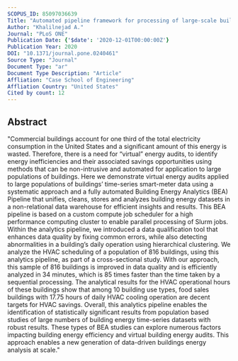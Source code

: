 ```yaml
---
SCOPUS_ID: 85097036639
Title: "Automated pipeline framework for processing of large-scale building energy time series data"
Author: "Khalilnejad A."
Journal: "PLoS ONE"
Publication Date: {'$date': '2020-12-01T00:00:00Z'}
Publication Year: 2020
DOI: "10.1371/journal.pone.0240461"
Source Type: "Journal"
Document Type: "ar"
Document Type Description: "Article"
Affliation: "Case School of Engineering"
Affliation Country: "United States"
Cited by count: 12
---
```


## Abstract
"Commercial buildings account for one third of the total electricity consumption in the United States and a significant amount of this energy is wasted. Therefore, there is a need for “virtual” energy audits, to identify energy inefficiencies and their associated savings opportunities using methods that can be non-intrusive and automated for application to large populations of buildings. Here we demonstrate virtual energy audits applied to large populations of buildings’ time-series smart-meter data using a systematic approach and a fully automated Building Energy Analytics (BEA) Pipeline that unifies, cleans, stores and analyzes building energy datasets in a non-relational data warehouse for efficient insights and results. This BEA pipeline is based on a custom compute job scheduler for a high performance computing cluster to enable parallel processing of Slurm jobs. Within the analytics pipeline, we introduced a data qualification tool that enhances data quality by fixing common errors, while also detecting abnormalities in a building’s daily operation using hierarchical clustering. We analyze the HVAC scheduling of a population of 816 buildings, using this analytics pipeline, as part of a cross-sectional study. With our approach, this sample of 816 buildings is improved in data quality and is efficiently analyzed in 34 minutes, which is 85 times faster than the time taken by a sequential processing. The analytical results for the HVAC operational hours of these buildings show that among 10 building use types, food sales buildings with 17.75 hours of daily HVAC cooling operation are decent targets for HVAC savings. Overall, this analytics pipeline enables the identification of statistically significant results from population based studies of large numbers of building energy time-series datasets with robust results. These types of BEA studies can explore numerous factors impacting building energy efficiency and virtual building energy audits. This approach enables a new generation of data-driven buildings energy analysis at scale."
